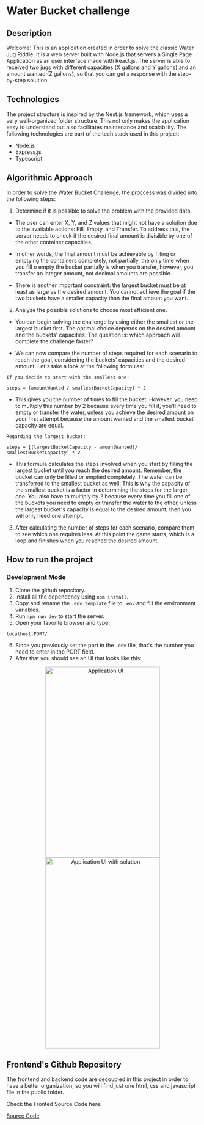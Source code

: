 # Water Bucket challenge

## Description

Welcome! This is an application created in order to solve the classic Water Jug Riddle. It is a web server built with Node.js that servers a Single Page Application as an user interface made with React.js.
The server is able to received two jugs with different capacities (X gallons and Y gallons) and an amount wanted (Z gallons), so that you can get a response with the step-by-step solution.

## Technologies

The project structure is inspired by the Nest.js framework, which uses a very well-organized folder structure. This not only makes the application easy to understand but also facilitates maintenance and scalability. The following technologies are part of the tech stack used in this project:

- Node.js
- Express.js
- Typescript

## Algorithmic Approach

In order to solve the Water Bucket Challenge, the proccess was divided into the following steps:

1. Determine if it is possible to solve the problem with the provided data.

- The user can enter X, Y, and Z values that might not have a solution due to the available actions: Fill, Empty, and Transfer. To address this, the server needs to check if the desired final amount is divisible by one of the other container capacities.

- In other words, the final amount must be achievable by filling or emptying the containers completely, not partially, the only time when you fill o empty the bucket partially is when you transfer, however, you transfer an integer amount, not decimal amounts are possible.

- There is another important constraint: the largest bucket must be at least as large as the desired amount. You cannot achieve the goal if the two buckets have a smaller capacity than the final amount you want.

2. Analyze the possible solutions to choose most efficient one.

- You can begin solving the challenge by using either the smallest or the largest bucket first. The optimal choice depends on the desired amount and the buckets' capacities. The question is: which approach will complete the challenge faster?

- We can now compare the number of steps required for each scenario to reach the goal, considering the buckets' capacities and the desired amount. Let's take a look at the following formulas:

```
If you decide to start with the smallest one:

steps = (amountWanted / smallestBucketCapacity) * 2
```

- This gives you the number of times to fill the bucket. However, you need to multiply this number by 2 because every time you fill it, you'll need to empty or transfer the water, unless you achieve the desired amount on your first attempt because the amount wanted and the smallest bucket capacity are equal.

```
Regarding the largest bucket:

steps = [(largestBucketCapacity - amountWanted)/ smallestBucketCapacity] * 2
```

- This formula calculates the steps involved when you start by filling the largest bucket until you reach the desired amount. Remember, the bucket can only be filled or emptied completely. The water can be transferred to the smallest bucket as well. This is why the capacity of the smallest bucket is a factor in determining the steps for the larger one. You also have to multiply by 2 because every time you fill one of the buckets you need to empty or transfer the water to the other, unless the largest bucket's capacity is equal to the desired amount, then you will only need one attempt.

3. After calculating the number of steps for each scenario, compare them to see which one requires less. At this point the game starts, which is a loop and finishes when you reached the desired amount.

## How to run the project

### Development Mode

1. Clone the github repository.
2. Install all the dependency using `npm install`.
3. Copy and rename the `.env.template` file to `.env` and fill the environment variables.
4. Run `npm run dev` to start the server.
5. Open your favorite browser and type:

```
localhost:PORT/
```

6. Since you previously set the port in the `.env` file, that's the number you need to enter in the PORT field.
7. After that you should see an UI that looks like this:

<p align="center">
    <img src="https://i.imgur.com/I1IvxMW.png" width="300" height="500" title="Application UI">
    <img src="https://i.imgur.com/SR3FRub.png" width="300" height="500" title="Application UI with solution">
</p>

## Frontend's Github Repository

The frontend and backend code are decoupled in this project in order to have a better organization, so you will find just one html, css and javascript file in the public folder.

Check the Fronted Source Code here:

<a href="https://github.com/FranciscoJSB12/water-bucket-challenge-ui" target="_blank">Source Code</a>
